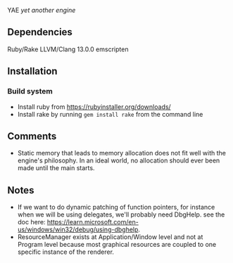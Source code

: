 YAE
*yet another engine*

## Dependencies
Ruby/Rake
LLVM/Clang 13.0.0
emscripten

## Installation
### Build system
- Install ruby from https://rubyinstaller.org/downloads/
- Install rake by running `gem install rake` from the command line

## Comments
- Static memory that leads to memory allocation does not fit well with the engine's philosophy. In an ideal world, no allocation should ever been made until the main starts.

## Notes
- If we want to do dynamic patching of function pointers, for instance when we will be using delegates, we'll probably need DbgHelp. see the doc here: https://learn.microsoft.com/en-us/windows/win32/debug/using-dbghelp.
- ResourceManager exists at Application/Window level and not at Program level because most graphical resources are coupled to one specific instance of the renderer.